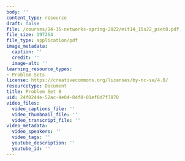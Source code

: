```yaml
---
body: ''
content_type: resource
draft: false
file: /courses/14-15-networks-spring-2022/mit14_15s22_pset8.pdf
file_size: 197264
file_type: application/pdf
image_metadata:
  caption: ''
  credit: ''
  image-alt: ''
learning_resource_types:
- Problem Sets
license: https://creativecommons.org/licenses/by-nc-sa/4.0/
resourcetype: Document
title: Problem Set 8
uid: 24f0244e-52ac-4e04-84f8-01ef0d7f7870
video_files:
  video_captions_file: ''
  video_thumbnail_file: ''
  video_transcript_file: ''
video_metadata:
  video_speakers: ''
  video_tags: ''
  youtube_description: ''
  youtube_id: ''
---
```

